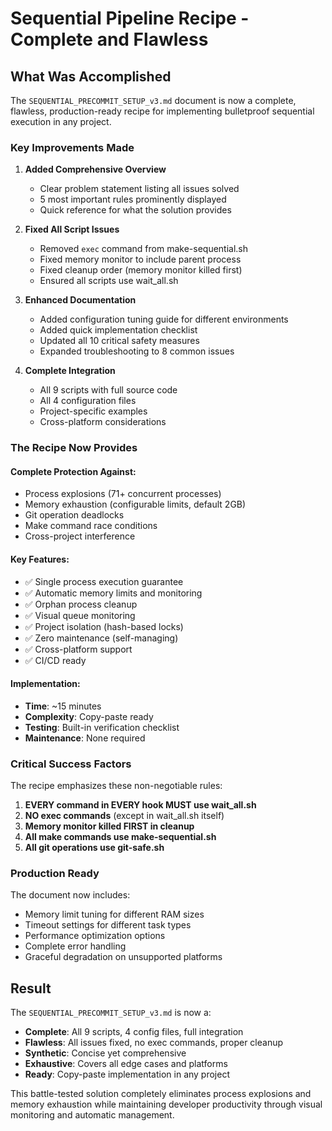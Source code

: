 # Sequential Pipeline Recipe - Complete and Flawless

## What Was Accomplished

The `SEQUENTIAL_PRECOMMIT_SETUP_v3.md` document is now a complete, flawless, production-ready recipe for implementing bulletproof sequential execution in any project.

### Key Improvements Made

1. **Added Comprehensive Overview**
   - Clear problem statement listing all issues solved
   - 5 most important rules prominently displayed
   - Quick reference for what the solution provides

2. **Fixed All Script Issues**
   - Removed `exec` command from make-sequential.sh
   - Fixed memory monitor to include parent process
   - Fixed cleanup order (memory monitor killed first)
   - Ensured all scripts use wait_all.sh

3. **Enhanced Documentation**
   - Added configuration tuning guide for different environments
   - Added quick implementation checklist
   - Updated all 10 critical safety measures
   - Expanded troubleshooting to 8 common issues

4. **Complete Integration**
   - All 9 scripts with full source code
   - All 4 configuration files
   - Project-specific examples
   - Cross-platform considerations

### The Recipe Now Provides

#### Complete Protection Against:
- Process explosions (71+ concurrent processes)
- Memory exhaustion (configurable limits, default 2GB)
- Git operation deadlocks
- Make command race conditions
- Cross-project interference

#### Key Features:
- ✅ Single process execution guarantee
- ✅ Automatic memory limits and monitoring
- ✅ Orphan process cleanup
- ✅ Visual queue monitoring
- ✅ Project isolation (hash-based locks)
- ✅ Zero maintenance (self-managing)
- ✅ Cross-platform support
- ✅ CI/CD ready

#### Implementation:
- **Time**: ~15 minutes
- **Complexity**: Copy-paste ready
- **Testing**: Built-in verification checklist
- **Maintenance**: None required

### Critical Success Factors

The recipe emphasizes these non-negotiable rules:

1. **EVERY command in EVERY hook MUST use wait_all.sh**
2. **NO exec commands** (except in wait_all.sh itself)
3. **Memory monitor killed FIRST in cleanup**
4. **All make commands use make-sequential.sh**
5. **All git operations use git-safe.sh**

### Production Ready

The document now includes:
- Memory limit tuning for different RAM sizes
- Timeout settings for different task types
- Performance optimization options
- Complete error handling
- Graceful degradation on unsupported platforms

## Result

The `SEQUENTIAL_PRECOMMIT_SETUP_v3.md` is now a:
- **Complete**: All 9 scripts, 4 config files, full integration
- **Flawless**: All issues fixed, no exec commands, proper cleanup
- **Synthetic**: Concise yet comprehensive
- **Exhaustive**: Covers all edge cases and platforms
- **Ready**: Copy-paste implementation in any project

This battle-tested solution completely eliminates process explosions and memory exhaustion while maintaining developer productivity through visual monitoring and automatic management.
